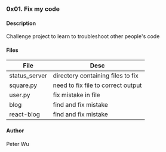 ### 0x01. Fix my code

#### Description
Challenge project to learn to troubleshoot other people's code

#### Files
File | Desc
---|---
status\_server | directory containing files to fix
square.py | need to fix file to correct output
user.py | fix mistake in file
blog | find and fix mistake 
react-blog | find and fix mistake

#### Author 
Peter Wu
